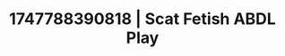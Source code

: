 ---
categories:
- Unspoken desires
- Squirting orgasm
- Erotic dreamscape
- Ethical porn
- Mindful pleasure
image: /assets/images/1747788390818.jpg
layout: post
seo:
  description: Featured content with artistic Scat Fetish, ABDL Play. HD images available.
  keywords: Scat Fetish, ABDL Play
  og_image: /assets/images/1747788390818.jpg
  schema_type: VisualArtwork
tags:
- ABDL Play
- Scat Fetish
- '#1747788390818'
title: 1747788390818 | Scat Fetish ABDL Play
---